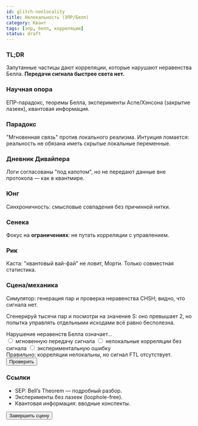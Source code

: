 ```yaml
---
id: glitch-nonlocality
title: Нелокальность (ЭПР/Белл)
category: Квант
tags: [эпр, белл, корреляции]
status: draft
---
```


<!-- markdownlint-disable MD033 -->
### TL;DR
Запутанные частицы дают корреляции, которые нарушают неравенства Белла. **Передачи сигнала быстрее света нет.**

### Научная опора
ЕПР-парадокс, теоремы Белла, эксперименты Аспе/Хэнсона (закрытие лазеек), квантовая информация.

### Парадокс
"Мгновенная связь" против локального реализма. Интуиция ломается: реальность не обязана иметь скрытые локальные переменные.

### Дневник Дивайпера
Логи согласованы "под капотом", но не передают данные вне протокола — как в квантмире.

### Юнг
Синхроничность: смысловые совпадения без причинной нитки.

### Сенека
Фокус на **ограничениях**: не путать корреляции с управлением.

### Рик
Каста: "квантовый вай-фай" не ловит, Морти. Только совместная статистика.

### Сцена/механика
Симулятор: генерация пар и проверка неравенства CHSH; видно, что сигнала нет.

Сгенерируй тысячи пар и посмотри на значение S: оно превышает 2, но попытка управлять отдельными исходами всё равно бесполезна.

<div class="widget" data-type="chsh"></div>

<div class="quiz" data-id="q-nonlocality-1" data-type="single">
  <div class="q">Нарушение неравенств Белла означает…</div>
  <label><input type="radio" name="q1" value="a"> мгновенную передачу сигнала</label>
  <label><input type="radio" name="q1" value="b"> нелокальные корреляции без сигнала</label>
  <label><input type="radio" name="q1" value="c"> экспериментальную ошибку</label>
  <div class="explain" data-correct="b">Правильно: корреляции нелокальны, но сигнал FTL отсутствует.</div>
  <button data-check>Проверить</button><div class="quiz-result"></div>
</div>

### Ссылки
- SEP: Bell’s Theorem — подробный разбор.
- Эксперименты без лазеек (loophole-free).
- Квантовая информация: вводные конспекты.

<button class="btn" data-quest-done>Завершить сцену</button>
